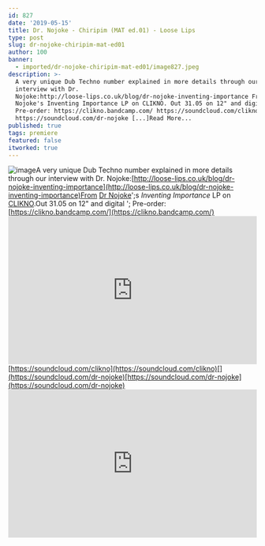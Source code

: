 ```yaml
---
id: 827
date: '2019-05-15'
title: Dr. Nojoke - Chiripim (MAT ed​.​01) - Loose Lips
type: post
slug: dr-nojoke-chiripim-mat-ed01
author: 100
banner:
  - imported/dr-nojoke-chiripim-mat-ed01/image827.jpeg
description: >-
  A very unique Dub Techno number explained in more details through our
  interview with Dr.
  Nojoke:http://loose-lips.co.uk/blog/dr-nojoke-inventing-importance From Dr
  Nojoke's Inventing Importance LP on CLIKNO. Out 31.05 on 12" and digital –
  Pre-order: https://clikno.bandcamp.com/ https://soundcloud.com/clikno
  https://soundcloud.com/dr-nojoke [...]Read More...
published: true
tags: premiere
featured: false
itworked: true
---
```

![image](../imported/dr-nojoke-chiripim-mat-ed01/image827.jpeg)A very unique Dub Techno number explained in more details through our interview with Dr. Nojoke:[http://loose-lips.co.uk/blog/dr-nojoke-inventing-importance](http://loose-lips.co.uk/blog/dr-nojoke-inventing-importance)From [Dr Nojoke](http://www.drnojoke.de/)';s _Inventing Importance_ LP on [CLIKNO](https://clikno.bandcamp.com/).Out 31.05 on 12" and digital '; Pre-order: [](https://clikno.bandcamp.com/)[https://clikno.bandcamp.com/](https://clikno.bandcamp.com/)<iframe width='100%' height='300' scrolling='no' frameborder='no' allow='autoplay' src='https://w.soundcloud.com/player/?url=https%3A//api.soundcloud.com/tracks/621067623&color=%23ff5500&auto_play=false&hide_related=false&show_comments=true&show_user=true&show_reposts=false&show_teaser=true'></iframe>[](https://soundcloud.com/clikno)[https://soundcloud.com/clikno](https://soundcloud.com/clikno)[](https://soundcloud.com/dr-nojoke)[https://soundcloud.com/dr-nojoke](https://soundcloud.com/dr-nojoke)<iframe width='100%' height='300' scrolling='no' frameborder='no' allow='autoplay' src='https://www.youtube.com/embed/-n3--bbKmww'></iframe>